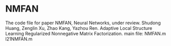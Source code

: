 # NMFAN
The code file for paper NMFAN, Neural Networks, under review.
Shudong Huang, Zenglin Xu, Zhao Kang, Yazhou Ren. Adaptive Local Structure Learning Regularized Nonnegative Matrix Factorization. 
main file: NMFAN.m
           l21NMFAN.m
